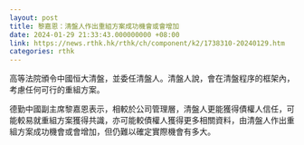 ```yaml
---
layout: post
title: 黎嘉恩：清盤人作出重組方案成功機會或會增加
date: 2024-01-29 21:33:43.000000000 +08:00
link: https://news.rthk.hk/rthk/ch/component/k2/1738310-20240129.htm
categories: rthk
---
```


高等法院頒令中國恒大清盤，並委任清盤人。清盤人說，會在清盤程序的框架內，考慮任何可行的重組方案。

德勤中國副主席黎嘉恩表示，相較於公司管理層，清盤人更能獲得債權人信任，可能較易就重組方案獲得共識，亦可能較債權人獲得更多相關資料，由清盤人作出重組方案成功機會或會增加，但仍難以確定實際機會有多大。
